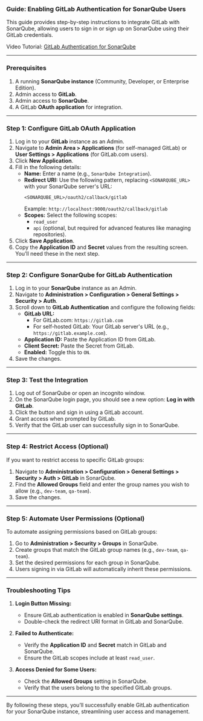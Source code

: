 ### Guide: Enabling GitLab Authentication for SonarQube Users

This guide provides step-by-step instructions to integrate GitLab with SonarQube, allowing users to sign in or sign up on SonarQube using their GitLab credentials.

Video Tutorial: [GitLab Authentication for SonarQube](https://www.youtube.com/watch?v=XX0ey4rRvms)

---

### Prerequisites

1. A running **SonarQube instance** (Community, Developer, or Enterprise Edition).
2. Admin access to **GitLab**.
3. Admin access to **SonarQube**.
4. A GitLab **OAuth application** for integration.

---

### Step 1: Configure GitLab OAuth Application

1. Log in to your **GitLab** instance as an Admin.
2. Navigate to **Admin Area > Applications** (for self-managed GitLab) or **User Settings > Applications** (for GitLab.com users).
3. Click **New Application**.
4. Fill in the following details:
   - **Name:** Enter a name (e.g., `SonarQube Integration`).
   - **Redirect URI:** Use the following pattern, replacing `<SONARQUBE_URL>` with your SonarQube server's URL:
     ```
     <SONARQUBE_URL>/oauth2/callback/gitlab
     ```
     Example: `http://localhost:9000/oauth2/callback/gitlab`
   - **Scopes:** Select the following scopes:
     - `read_user`
     - `api` (optional, but required for advanced features like managing repositories).
5. Click **Save Application**.
6. Copy the **Application ID** and **Secret** values from the resulting screen. You’ll need these in the next step.

---

### Step 2: Configure SonarQube for GitLab Authentication

1. Log in to your **SonarQube** instance as an Admin.
2. Navigate to **Administration > Configuration > General Settings > Security > Auth**.
3. Scroll down to **GitLab Authentication** and configure the following fields:
   - **GitLab URL:** 
     - For GitLab.com: `https://gitlab.com`
     - For self-hosted GitLab: Your GitLab server's URL (e.g., `https://gitlab.example.com`).
   - **Application ID:** Paste the Application ID from GitLab.
   - **Client Secret:** Paste the Secret from GitLab.
   - **Enabled:** Toggle this to `ON`.
4. Save the changes.

---

### Step 3: Test the Integration

1. Log out of SonarQube or open an incognito window.
2. On the SonarQube login page, you should see a new option: **Log in with GitLab**.
3. Click the button and sign in using a GitLab account.
4. Grant access when prompted by GitLab.
5. Verify that the GitLab user can successfully sign in to SonarQube.

---

### Step 4: Restrict Access (Optional)

If you want to restrict access to specific GitLab groups:

1. Navigate to **Administration > Configuration > General Settings > Security > Auth > GitLab** in SonarQube.
2. Find the **Allowed Groups** field and enter the group names you wish to allow (e.g., `dev-team`, `qa-team`).
3. Save the changes.

---

### Step 5: Automate User Permissions (Optional)

To automate assigning permissions based on GitLab groups:

1. Go to **Administration > Security > Groups** in SonarQube.
2. Create groups that match the GitLab group names (e.g., `dev-team`, `qa-team`).
3. Set the desired permissions for each group in SonarQube.
4. Users signing in via GitLab will automatically inherit these permissions.

---

### Troubleshooting Tips

1. **Login Button Missing:**
   - Ensure GitLab authentication is enabled in **SonarQube settings**.
   - Double-check the redirect URI format in GitLab and SonarQube.

2. **Failed to Authenticate:**
   - Verify the **Application ID** and **Secret** match in GitLab and SonarQube.
   - Ensure the GitLab scopes include at least `read_user`.

3. **Access Denied for Some Users:**
   - Check the **Allowed Groups** setting in SonarQube.
   - Verify that the users belong to the specified GitLab groups.

---

By following these steps, you’ll successfully enable GitLab authentication for your SonarQube instance, streamlining user access and management.
